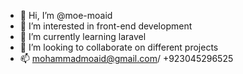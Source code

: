 - 👋 Hi, I’m @moe-moaid
- 👀 I’m interested in front-end development
- 🌱 I’m currently learning laravel
- 💞️ I’m looking to collaborate on different projects 
- 📫 mohammadmoaid@gmail.com/ +923045296525

<!---
moe-moaid/moe-moaid is a ✨ special ✨ repository because its `README.md` (this file) appears on your GitHub profile.
You can click the Preview link to take a look at your changes.
--->
